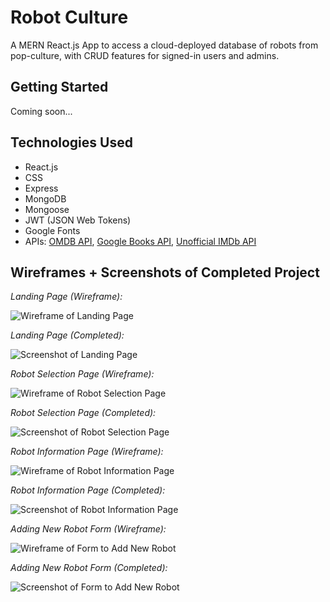 # Robot Culture

A MERN React.js App to access a cloud-deployed database of robots from pop-culture, with CRUD features for signed-in users and admins.

## Getting Started
Coming soon...

## Technologies Used
* React.js
* CSS
* Express
* MongoDB
* Mongoose
* JWT (JSON Web Tokens)
* Google Fonts
* APIs: [OMDB API](http://omdbapi.com/), [Google Books API](https://developers.google.com/books), [Unofficial IMDb API](https://rapidapi.com/hmerritt/api/imdb-internet-movie-database-unofficial/details)

## Wireframes + Screenshots of Completed Project

*Landing Page (Wireframe):*

![Wireframe of Landing Page](https://i.imgur.com/3Ikiw5U.png)

*Landing Page (Completed):*

![Screenshot of Landing Page](https://i.imgur.com/xhemmLN.png)

*Robot Selection Page (Wireframe):*

![Wireframe of Robot Selection Page](https://i.imgur.com/2lZDZre.png)

*Robot Selection Page (Completed):*

![Screenshot of Robot Selection Page](https://i.imgur.com/JUfgyDa.jpg)

*Robot Information Page (Wireframe):*

![Wireframe of Robot Information Page](https://i.imgur.com/r13aKjt.png)

*Robot Information Page (Completed):*

![Screenshot of Robot Information Page](https://i.imgur.com/B5efbMM.png)

*Adding New Robot Form (Wireframe):*

![Wireframe of Form to Add New Robot](https://i.imgur.com/4UmOCM7.png)

*Adding New Robot Form (Completed):*

![Screenshot of Form to Add New Robot](https://i.imgur.com/zfBN8AK.png)